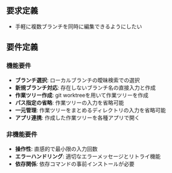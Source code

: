 ## 要求定義
- 手軽に複数ブランチを同時に編集できるようにしたい

## 要件定義

### 機能要件
- **ブランチ選択**: ローカルブランチの曖昧検索での選択
- **新規ブランチ対応**: 存在しないブランチ名の直接入力と作成
- **作業ツリー作成**: git worktreeを用いて作業ツリーを作成
- **パス指定の省略**: 作業ツリーの入力を省略可能
- **一元管理**: 作業ツリーをまとめるディレクトリの入力を省略可能
- **アプリ連携**: 作成した作業ツリーを各種アプリで開く

### 非機能要件
- **操作性**: 直感的で最小限の入力回数
- **エラーハンドリング**: 適切なエラーメッセージとリトライ機能
- **依存関係**: 依存コマンドの事前インストールが必要
